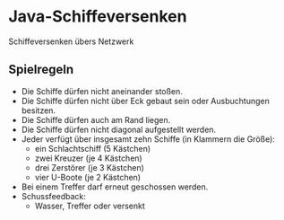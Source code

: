 # Java-Schiffeversenken
Schiffeversenken übers Netzwerk
## Spielregeln

* Die Schiffe dürfen nicht aneinander stoßen.
* Die Schiffe dürfen nicht über Eck gebaut sein oder Ausbuchtungen besitzen.
* Die Schiffe dürfen auch am Rand liegen.
* Die Schiffe dürfen nicht diagonal aufgestellt werden.
* Jeder verfügt über insgesamt zehn Schiffe (in Klammern die Größe):
  * ein Schlachtschiff (5 Kästchen)
  * zwei Kreuzer (je 4 Kästchen)
  * drei Zerstörer (je 3 Kästchen)
  * vier U-Boote (je 2 Kästchen)
* Bei einem Treffer darf erneut geschossen werden.
* Schussfeedback:
  * Wasser, Treffer oder versenkt
